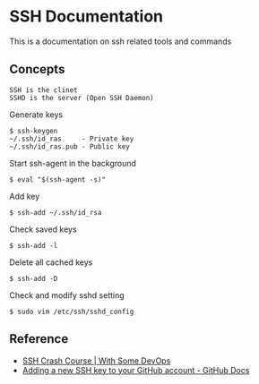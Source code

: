 # SSH Documentation
This is a documentation on ssh related tools and commands

## Concepts
```
SSH is the clinet
SSHD is the server (Open SSH Daemon)
```

Generate keys
```
$ ssh-keygen
~/.ssh/id_ras     - Private key
~/.ssh/id_ras.pub - Public key
```

Start ssh-agent in the background
```
$ eval "$(ssh-agent -s)"
```

Add key
```
$ ssh-add ~/.ssh/id_rsa
```

Check saved keys
```
$ ssh-add -l
```

Delete all cached keys
```
$ ssh-add -D
```

Check and modify sshd setting
```
$ sudo vim /etc/ssh/sshd_config
```

## Reference
* [SSH Crash Course | With Some DevOps](https://www.youtube.com/watch?v=hQWRp-FdTpc)
* [Adding a new SSH key to your GitHub account - GitHub Docs](https://docs.github.com/en/github/authenticating-to-github/adding-a-new-ssh-key-to-your-github-account)
